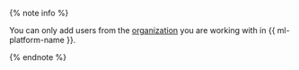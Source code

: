 {% note info %}

You can only add users from the [organization](../../organization/) you are working with in {{ ml-platform-name }}.

{% endnote %}